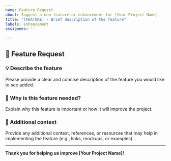 ```yaml
---
name: Feature Request
about: Suggest a new feature or enhancement for [Your Project Name].
title: "[FEATURE] - Brief description of the feature"
labels: enhancement
assignees: ''

---
```


## 🚀 Feature Request

### 💡 Describe the feature
Please provide a clear and concise description of the feature you would like to see added.

### 🎯 Why is this feature needed?
Explain why this feature is important or how it will improve the project.

### 📝 Additional context
Provide any additional context, references, or resources that may help in implementing the feature (e.g., links, mockups, or examples).

---

**Thank you for helping us improve [Your Project Name]!**
